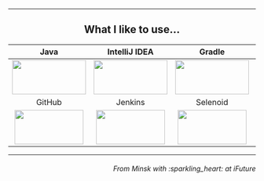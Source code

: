 


___
<h2 align="center">What I like to use...</h3>

| Java | IntelliJ IDEA | Gradle | Maven | Junit5 | Selenide | Cucumber |
|:------:|:----:|:----:|:------:|:------:|:------:|:------:|
| <img src="https://github.com/Vasili888-QA/Vasili888-QA/blob/master/images/java.png" width="150" height="70"> | <img src="https://github.com/Vasili888-QA/Vasili888-QA/blob/master/images/IntelliJ-IDEA.png" width="150" height="70"> | <img src="https://github.com/Vasili888-QA/Vasili888-QA/blob/master/images/Gradle.png" width="150" height="70"> | <img src="https://github.com/Vasili888-QA/Vasili888-QA/blob/master/images/maven.png" width="150" height="70"> | <img src="https://github.com/Vasili888-QA/Vasili888-QA/blob/master/images/junit.png" width="150" height="70"> | <img src="https://github.com/Vasili888-QA/Vasili888-QA/blob/master/images/Selenide.jfif" width="150" height="70"> | <img src="https://github.com/Vasili888-QA/Vasili888-QA/blob/master/images/cucumber.jpg" width="150" height="70"> |
| GitHub | Jenkins | Selenoid | Allure Report | Allure TestOps | Telegram | Jira |
| <img src="https://github.com/Vasili888-QA/Vasili888-QA/blob/master/images/logo/Github.png" width="140" height="70"> | <img src="https://github.com/Vasili888-QA/Vasili888-QA/blob/master/images/logo/Jenkins.png" width="140" height="70"> | <img src="https://github.com/Vasili888-QA/Vasili888-QA/blob/master/images/logo/Selenoid.png" width="140" height="70"> | <img src="https://github.com/Vasili888-QA/Vasili888-QA/blob/master/images/logo/Allure_Report.png" width="140" height="70"> | <img src="https://github.com/Vasili888-QA/Vasili888-QA/blob/master/images/logo/AllureTestOps.png" width="140" height="70"> | <img src="https://github.com/Vasili888-QA/Vasili888-QA/blob/master/images/logo/Telegram.png" width="140" height="70"> | <img src="https://github.com/Vasili888-QA/Vasili888-QA/blob/master/images/logo/Jira.png" width="140" height="70"> |

---


<h6 align="right">From Minsk with :sparkling_heart:  at iFuture</h6>
